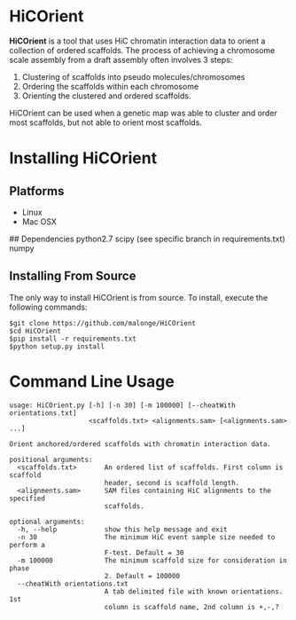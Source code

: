 # HiCOrient

<b>HiCOrient</b> is a tool that uses HiC chromatin interaction data to orient a collection of ordered scaffolds. The process of achieving a 
chromosome scale assembly from a draft assembly often involves 3 steps:

1. Clustering of scaffolds into pseudo molecules/chromosomes
2. Ordering the scaffolds within each chromosome
3. Orienting the clustered and ordered scaffolds.

HiCOrient can be used when a genetic map was able to cluster and order most scaffolds, but not able to orient most scaffolds.

# Installing HiCOrient
## Platforms
<ul>
  <li>Linux</li>
  <li>Mac OSX</li>
</ul>
## Dependencies
python2.7
scipy (see specific branch in requirements.txt)
numpy

## Installing From Source
The only way to install HiCOrient is from source. To install, execute the following commands:

```
$git clone https://github.com/malonge/HiCOrient
$cd HiCOrient
$pip install -r requirements.txt
$python setup.py install
```

# Command Line Usage
```
usage: HiCOrient.py [-h] [-n 30] [-m 100000] [--cheatWith orientations.txt]
                    <scaffolds.txt> <alignments.sam> [<alignments.sam> ...]

Orient anchored/ordered scaffolds with chromatin interaction data.

positional arguments:
  <scaffolds.txt>       An ordered list of scaffolds. First column is scaffold
                        header, second is scaffold length.
  <alignments.sam>      SAM files containing HiC alignments to the specified
                        scaffolds.

optional arguments:
  -h, --help            show this help message and exit
  -n 30                 The minimum HiC event sample size needed to perform a
                        F-test. Default = 30
  -m 100000             The minimum scaffold size for consideration in phase
                        2. Default = 100000
  --cheatWith orientations.txt
                        A tab delimited file with known orientations. 1st
                        column is scaffold name, 2nd column is +,-,?
```

